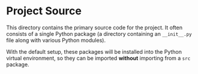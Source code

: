 # Project Source

This directory contains the primary source code for the project.  It often
consists of a single Python package (a directory containing an `__init__.py`
file along with various Python modules).

With the default setup, these packages will be installed into the Python virtual
environment, so they can be imported **without** importing from a `src` package.

